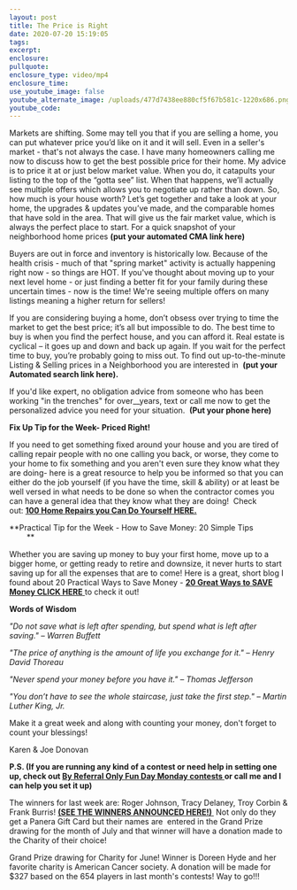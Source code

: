 ```yaml
---
layout: post
title: The Price is Right
date: 2020-07-20 15:19:05
tags:
excerpt:
enclosure:
pullquote:
enclosure_type: video/mp4
enclosure_time:
use_youtube_image: false
youtube_alternate_image: /uploads/477d7438ee880cf5f67b581c-1220x686.png
youtube_code:
---
```


Markets are shifting. Some may tell you that if you are selling a home, you can put whatever price you’d like on it and it will sell. Even in a seller's market - that's not always the case. I have many homeowners calling me now to discuss how to get the best possible price for their home. My advice is to price it at or just below market value. When you do, it catapults your listing to the top of the “gotta see” list. When that happens, we’ll actually see multiple offers which allows you to negotiate up rather than down. So, how much is your house worth? Let’s get together and take a look at your home, the upgrades & updates you’ve made, and the comparable homes that have sold in the area. That will give us the fair market value, which is always the perfect place to start. For a quick snapshot of your neighborhood home prices&nbsp;**(put your automated CMA link here)**

Buyers are out in force and inventory is historically low. Because of the health crisis - much of that "spring market" activity is actually happening right now - so things are HOT. If you've thought about moving up to your next level home - or just finding a better fit for your family during these uncertain times - now is the time\! We're seeing multiple offers on many listings meaning a higher return for sellers\!

If you are considering buying a home, don’t obsess over trying to time the market to get the best price; it’s all but impossible to do. The best time to buy is when you find the perfect house, and you can afford it. Real estate is cyclical – it goes up and down and back up again. If you wait for the perfect time to buy, you’re probably going to miss out. To find out up-to-the-minute Listing & Selling prices in a Neighborhood you are interested in &nbsp;**(put your Automated search link here).**

If you'd like expert, no obligation advice from someone who has been working "in the trenches" for over\_\_years, text or call me now to get the personalized advice you need for your situation. &nbsp;**(Put your phone here)**

**Fix Up Tip for the Week- Priced Right\!**

If you need to get something fixed around your house and you are tired of calling repair people with no one calling you back, or worse, they come to your home to fix something and you aren't even sure they know what they are doing- here is a great resource to help you be informed so that you can either do the job yourself (if you have the time, skill & ability) or at least be well versed in what needs to be done so when the contractor comes you can have a general idea that they know what they are doing\!&nbsp; Check out:&nbsp;[**100 Home Repairs you Can Do Yourself HERE.**](https://www.familyhandyman.com/list/100-home-repairs-you-can-do-yourself/)

**Practical Tip for the Week - How to Save Money: 20 Simple Tips &nbsp; &nbsp; &nbsp; &nbsp; &nbsp; &nbsp; &nbsp; &nbsp; &nbsp; &nbsp; &nbsp; **

Whether you are saving up money to buy your first home, move up to a bigger home, or getting ready to retire and downsize, it never hurts to start saving up for all the expenses that are to come\! Here is a great, short blog I found about 20 Practical Ways to Save Money -&nbsp;[**20 Great Ways to SAVE Money CLICK HERE**&nbsp;](https://www.daveramsey.com/blog/the-secret-to-saving-money)to check it out\!

**Words of Wisdom**

*"Do not save what is left after spending, but spend what is left after saving." – Warren Buffett*

*"The price of anything is the amount of life you exchange for it." – Henry David Thoreau*

*"Never spend your money before you have it." – Thomas Jefferson*

*"You don’t have to see the whole staircase, just take the first step." – Martin Luther King, Jr. &nbsp;*

Make it a great week and along with counting your money, don't forget to count your blessings\!

Karen & Joe Donovan

**P.S. (If you are running any kind of a contest or need help in setting one up, check out&nbsp;[By Referral Only Fun Day Monday contests&nbsp;](http://smannn2002@gmail.com/)or call me and I can help you set it up)&nbsp;**

The winners for last week are: Roger Johnson, Tracy Delaney, Troy Corbin & Frank Burris\!&nbsp;[**(SEE THE WINNERS ANNOUNCED HERE\!)&nbsp;**](https://www.facebook.com/RealtorKarenD/videos/3377234292332954)&nbsp;Not only do they get a Panera Gift Card but their names are&nbsp; entered in the Grand Prize drawing for the month of July and that winner will have a donation made to the Charity of their choice\!&nbsp;

Grand Prize drawing for Charity for June\! Winner is Doreen Hyde and her favorite charity is American Cancer society. A donation will be made for $327 based on the 654 players in last month's contests\! Way to go\!\!\!&nbsp;
